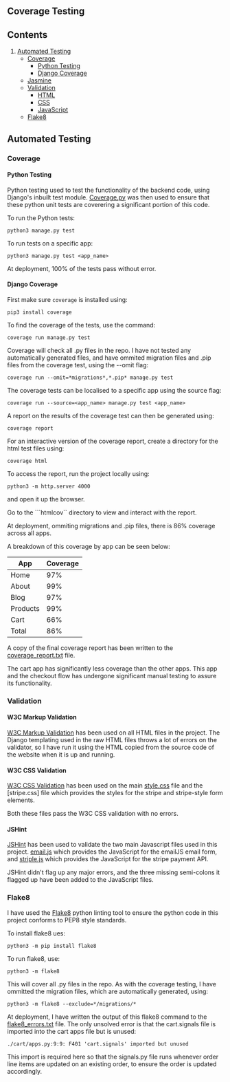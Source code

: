 ## Coverage Testing

## Contents
1. [Automated Testing](#automated-testing)
    - [Coverage](#coverage)
        - [Python Testing](#python-testing)
        - [Django Coverage](#django-coverage)
    - [Jasmine](#jasmine)
    - [Validation](#validation)
        - [HTML](#w3c-markup-validation)
        - [CSS](#w3c-css-validation)
        - [JavaScript](#jshint)
    - [Flake8](#flake-8)


## Automated Testing

### Coverage
#### Python Testing

Python testing used to test the functionality of the backend code, using Django's inbuilt
test module. [Coverage.py](https://coverage.readthedocs.io/en/v4.5.x/) was then used to ensure that these python unit tests are coverering
a significant portion of this code.

To run the Python tests: 

```python3 manage.py test```

To run tests on a specific app: 

```python3 manage.py test <app_name>```

At deployment, 100% of the tests pass without error. 

#### Django Coverage

First make sure ```coverage``` is installed using:

```pip3 install coverage```

To find the coverage of the tests, use the command:

```coverage run manage.py test```

Coverage will check all .py files in the repo. I have not tested any automatically
generated files, and have ommited migration files and .pip files from the coverage test,
using the --omit flag:

```coverage run --omit=*migrations*,*.pip* manage.py test```

The coverage tests can be localised to a specific app using the source flag:

```coverage run --source=<app_name> manage.py test <app_name>```

A report on the results of the coverage test can then be generated using:

```coverage report```

For an interactive version of the coverage report, create a directory for the html test files 
using:

```coverage html``` 

To access the report, run the project locally using:

```python3 -m http.server 4000``` 

and open it up the browser. 

Go to the ```htmlcov`` directory to view and interact with the report.  

At deployment, ommiting migrations and .pip files, there is 86% coverage across all apps.

A breakdown of this coverage by app can be seen below:

| App | Coverage |
|-|-|
| Home | 97% |
| About | 99% |
| Blog | 97% |
| Products | 99% |
| Cart | 66% |
| Total | 86% |


A copy of the final coverage report has been written to the
[coverage_report.txt](coverage_report.txt) file. 

The cart app has significantly less coverage than the other apps.
This app and the checkout flow has undergone significant manual
testing to assure its functionality.

### Validation

#### W3C Markup Validation 

[W3C Markup Validation](https://validator.w3.org/) has been used on all HTML files in the project. The Django templating used in the raw HTML
files throws a lot of errors on the validator, so I have run it using the HTML copied from the source code of the website when it is up and running.

#### W3C CSS Validation

[W3C CSS Validation](https://jigsaw.w3.org/css-validator/) has been used on the main [style.css](static/css/style.css) file and the [stripe.css] file which 
provides the styles for the stripe and stripe-style form elements. 

Both these files pass the W3C CSS validation with no errors. 

#### JSHint

[JSHint](https://jshint.com/) has been used to validate the two main Javascript files 
used in this project. [email.js](static/js/email.js) which provides the JavaScript for 
the emailJS email form, and [striple.js](cart/static/js/stripe.js) which provides the 
JavaScript for the stripe payment API. 

JSHint didn't flag up any major errors, and the three missing semi-colons it flagged up
have been added to the JavaScript files.

### Flake8 

I have used the [Flake8](https://pypi.org/project/flake8/) python linting tool to ensure the python code 
in this project conforms to PEP8 style standards. 

To install flake8 ues:

```python3 -m pip install flake8```

To run flake8, use: 

```python3 -m flake8```

This will cover all .py files in the repo. As with the coverage testing, I have ommitted
the migration files, which are automatically generated, using: 

```python3 -m flake8 --exclude=*/migrations/*```

At deployment, I have written the output of this flake8 command to the 
[flake8_errors.txt](flake8_errors.txt) file. The only unsolved error is that
the cart.signals file is imported into the cart apps file but is unused:

```./cart/apps.py:9:9: F401 'cart.signals' imported but unused```

This import is required here so that the signals.py file runs whenever order line
items are updated on an existing order, to ensure the order is updated accordingly. 